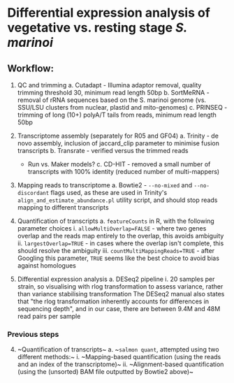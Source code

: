 # Differential expression analysis of vegetative vs. resting stage _S. marinoi_

## Workflow:

1. QC and trimming
  a. Cutadapt - Illumina adaptor removal, quality trimming threshold 30, minimum read length 50bp
  b. SortMeRNA - removal of rRNA sequences based on the S. marinoi genome (vs. SSU/LSU clusters from nuclear, plastid and mito-genomes)
  c. PRINSEQ - trimming of long (10+) polyA/T tails from reads, minimum read length 50bp

2. Transcriptome assembly (separately for R05 and GF04)
  a. Trinity - de novo assembly, inclusion of jaccard_clip parameter to minimise fusion transcripts
  b. Transrate - verified versus the trimmed reads
	* Run vs. Maker models?
  c. CD-HIT - removed a small number of transcripts with 100% identity (reduced number of multi-mappers)

3. Mapping reads to transcriptome
  a. Bowtie2 - `--no-mixed` and `--no-discordant` flags used, as these are used in Trinity's `align_and_estimate_abundance.pl` utility script,
     and should stop reads mapping to different transcripts

4. Quantification of transcripts
  a. `featureCounts` in R, with the following parameter choices
    i. `allowMultiOverlap=FALSE` - where two genes overlap and the reads map entirely to the overlap, this avoids ambiguity
    ii. `largestOverlap=TRUE` - in cases where the overlap isn't complete, this should resolve the ambiguity
    iii. `countMultiMappingReads=TRUE` - after Googling this parameter, `TRUE` seems like the best choice to avoid bias against homologues

5. Differential expression analysis
  a. DESeq2 pipeline
    i. 20 samples per strain, so visualising with rlog transformation to assess variance, rather than variance stabilising transformation
       The DESeq2 manual also states that "the rlog transformation inherently accounts for differences in sequencing depth",
       and in our case, there are between 9.4M and 48M read pairs per sample

### Previous steps

4. ~Quantification of transcripts~
  a. ~`salmon quant`, attempted using two different methods:~
    i. ~Mapping-based quantification (using the reads and an index of the transcriptome)~
    ii. ~Alignment-based quantification (using the (unsorted) BAM file outputted by Bowtie2 above)~

